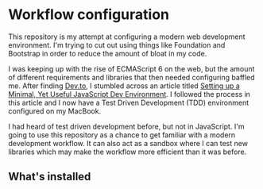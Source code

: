 # Workflow configuration

This repository is my attempt at configuring a modern web development environment. I'm trying to cut out using things like Foundation and Bootstrap in order to reduce the amount of bloat in my code.

I was keeping up with the rise of ECMAScript 6 on the web, but the amount of different requirements and libraries that then needed configuring baffled me. After finding [Dev.to](https://dev.to), I stumbled across an article titled [Setting up a Minimal, Yet Useful JavaScript Dev Environment](https://dev.to/corgibytes/setting-up-a-minimal-yet-useful-javascript-dev-environment). I followed the process in this article and I now have a Test Driven Development (TDD) environment configured on my MacBook.

I had heard of test driven development before, but not in JavaScript. I'm going to use this repository as a chance to get familiar with a modern development workflow. It can also act as a sandbox where I can test new libraries which may make the workflow more efficient than it was before.

## What's installed
